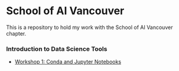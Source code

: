 # School of AI Vancouver

This is a repository to hold my work with the School of AI Vancouver chapter.

### Introduction to Data Science Tools

- [Workshop 1: Conda and Jupyter Notebooks](http://nbviewer.jupyter.org/github/johannesgiorgis/school_of_ai_vancouver/tree/master/intro_to_data_science_tools/01_introduction_to_conda_and_jupyter_notebooks.ipynb)
